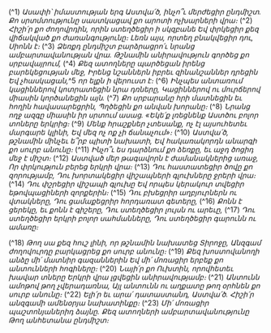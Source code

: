 
(^1) _Ասափի՝ իմաստության երգ
Աստվա՛ծ, ինչո՞ւ մերժեցիր ընդմիշտ.
Քո սրտմտությունը սաստկացավ քո արոտի ոչխարների վրա։_
(^2) _Հիշի՛ր քո ժողովրդին, որին ստեղծեցիր ի սկզբանե
Եվ փրկեցիր քեզ վիճակված քո ժառանգությունը։
Լեռն այս, որտեղ բնակվեցիր դու, Սիոնն է։_
(^3) _Ձեռքդ ընդմիշտ բարձրացրո՛ւ նրանց ամբարտավանության վրա.
Թշնամին անիրավություն գործեց քո սրբավայրում,_
(^4) _Քեզ ատողները պարծեցան իրենց բարեկեցության մեջ,
Իրենց նշաններն իբրեւ զինանշաններ դրեցին
Եվ չհասկացան,_^5 _որ ելքն ի վերուստ է։_
(^6) _Ինչպես անտառում կացիններով կոտրատեցին նրա դռները,
Կացիններով ու մուրճերով միասին կործանեցին այն._
(^7) _Քո սրբարանը հրի մատնեցին եւ հողին հավասարեցրին,
Պղծեցին քո անվան խորանը։_
(^8) _Նրանց ողջ ազգը միասին իր սրտում ասաց.
«Եկե՛ք լռեցնենք Աստծու բոլոր տոները երկրից։_
(^9) _Մենք հրաշքներ չտեսանք, ոչ էլ այսուհետեւ մարգարե կլինի,
Եվ մեզ ոչ ոք չի ճանաչում»։_
(^10) _Աստվա՛ծ, թշնամին մինչեւ ե՞րբ պիտի նախատի,
Եվ հակառակորդն անարգի քո սուրբ անունը։_
(^11) _Ինչո՞ւ ես դարձնում քո ձեռքը, եւ աջդ ծոցիդ մեջ է միշտ։_
(^12) _Աստված մեր թագավորն է ժամանակներից առաջ,
Որ փրկություն բերեց երկրի վրա։_
(^13) _Դու հաստատեցիր ծովը քո զորությամբ,
Դու խորտակեցիր վիշապների գլուխները ջրերի վրա։_
(^14) _Դու փշրեցիր վիշապի գլուխը
Եվ որպես կերակուր տվեցիր եթովպացիների զորքերին։_
(^15) _Դու բխեցրիր աղբյուրներն ու վտակները,
Դու ցամաքեցրիր հորդառատ գետերը,_
(^16) _Քոնն է ցերեկը, եւ քոնն է գիշերը,
Դու ստեղծեցիր լույսն ու արեւը,_
(^17) _Դու ստեղծեցիր երկրի բոլոր սահմանները,
Դու ստեղծեցիր գարունն ու ամառը։_


(^18) _Թող սա քեզ հուշ լինի, որ թշնամին նախատեց Տիրոջը,
Անզգամ ժողովուրդը բարկացրեց քո սուրբ անունը։_
(^19) _Քեզ խոստովանողի անձը մի՛ մատնիր գազաններին
Եվ մի՛ մոռացիր երբեք քո անտունների հոգիները։_
(^20) _Նայի՛ր քո Ուխտին, որովհետեւ խավար տները
Երկրի վրա լցվեցին անիրավությամբ։_
(^21) _Անտունն ամոթով թող չվերադառնա,
Այլ անտունն ու աղքատը թող օրհնեն քո սուրբ անունը։_
(^22) _Ելի՛ր եւ արա՛ դատաստանդ, Աստվա՛ծ.
Հիշի՛ր անզգամի ամենօրյա նախատինքը։_
(^23) _Մի՛ մոռացիր պաշտոնյաներիդ ձայնը.
Քեզ ատողների ամբարտավանությունը
Թող անհետանա ընդմիշտ։_
